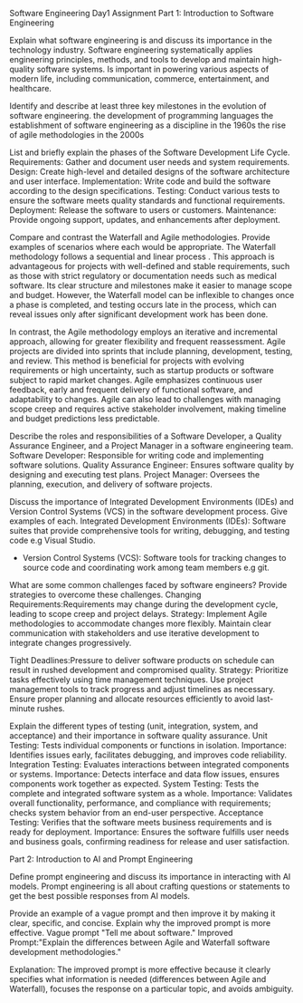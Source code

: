 Software Engineering Day1 Assignment
Part 1: Introduction to Software Engineering


Explain what software engineering is and discuss its importance in the technology industry.
Software engineering systematically applies engineering principles, methods, and tools to develop and maintain high-quality software systems.
Is important in powering various aspects of modern life, including communication, commerce, entertainment, and healthcare.


Identify and describe at least three key milestones in the evolution of software engineering.
the development of programming languages
the establishment of software engineering as a discipline in the 1960s
the rise of agile methodologies in the 2000s

List and briefly explain the phases of the Software Development Life Cycle.
Requirements: Gather and document user needs and system requirements.
Design: Create high-level and detailed designs of the software architecture and user interface.
Implementation: Write code and build the software according to the design specifications.
Testing: Conduct various tests to ensure the software meets quality standards and functional requirements.
Deployment: Release the software to users or customers.
Maintenance: Provide ongoing support, updates, and enhancements after deployment.


Compare and contrast the Waterfall and Agile methodologies. Provide examples of scenarios where each would be appropriate.
The Waterfall methodology follows a sequential and linear process . This approach is advantageous for projects with well-defined and stable requirements, such as those with strict regulatory or documentation needs such as medical software. Its clear structure and milestones make it easier to manage scope and budget. However, the Waterfall model can be inflexible to changes once a phase is completed, and testing occurs late in the process, which can reveal issues only after significant development work has been done.

In contrast, the Agile methodology employs an iterative and incremental approach, allowing for greater flexibility and frequent reassessment. Agile projects are divided into sprints that include planning, development, testing, and review. This method is beneficial for projects with evolving requirements or high uncertainty, such as startup products or software subject to rapid market changes. Agile emphasizes continuous user feedback, early and frequent delivery of functional software, and adaptability to changes. Agile can also lead to challenges with managing scope creep and requires active stakeholder involvement, making timeline and budget predictions less predictable.


Describe the roles and responsibilities of a Software Developer, a Quality Assurance Engineer, and a Project Manager in a software engineering team.
 Software Developer: Responsible for writing code and implementing software solutions.
 Quality Assurance Engineer: Ensures software quality by designing and executing test plans.
 Project Manager: Oversees the planning, execution, and delivery of software projects.

 
Discuss the importance of Integrated Development Environments (IDEs) and Version Control Systems (VCS) in the software development process. Give examples of each.
 Integrated Development Environments (IDEs): Software suites that provide comprehensive tools for writing, debugging, and testing code e.g Visual Studio.
  - Version Control Systems (VCS): Software tools for tracking changes to source code and coordinating work among team members  e.g git.

What are some common challenges faced by software engineers? Provide strategies to overcome these challenges.
Changing Requirements:Requirements may change during the development cycle, leading to scope creep and project delays.
  Strategy: Implement Agile methodologies to accommodate changes more flexibly. Maintain clear communication with stakeholders and use iterative development to integrate changes progressively.

Tight Deadlines:Pressure to deliver software products on schedule can result in rushed development and compromised quality.
  Strategy: Prioritize tasks effectively using time management techniques. Use project management tools to track progress and adjust timelines as necessary. Ensure proper planning and allocate resources efficiently to avoid last-minute rushes.

Explain the different types of testing (unit, integration, system, and acceptance) and their importance in software quality assurance.
Unit Testing: Tests individual components or functions in isolation.
Importance: Identifies issues early, facilitates debugging, and improves code reliability.
Integration Testing: Evaluates interactions between integrated components or systems.
Importance: Detects interface and data flow issues, ensures components work together as expected.
System Testing: Tests the complete and integrated software system as a whole.
Importance: Validates overall functionality, performance, and compliance with requirements; checks system behavior from an end-user perspective.
Acceptance Testing: Verifies that the software meets business requirements and is ready for deployment.
Importance: Ensures the software fulfills user needs and business goals, confirming readiness for release and user satisfaction.



Part 2: Introduction to AI and Prompt Engineering


Define prompt engineering and discuss its importance in interacting with AI models.
 Prompt engineering is all about crafting questions or statements to get the best possible responses from AI models. 


Provide an example of a vague prompt and then improve it by making it clear, specific, and concise. Explain why the improved prompt is more effective.
 Vague prompt "Tell me about software."
Improved Prompt:"Explain the differences between Agile and Waterfall software development methodologies."

Explanation: The improved prompt is more effective because it clearly specifies what information is needed (differences between Agile and Waterfall), focuses the response on a particular topic, and avoids ambiguity.








